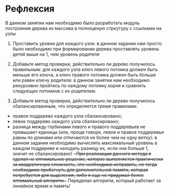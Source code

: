 # Рефлексия


В данном занятии нам необходимо было разработать модуль построения дерева из массива в полноценую стркутуру с ссылками на узлы

1. Проставить уровни для каждого узла: в данном задании нам просто было необходимо при формировании дерева проставлять уровень детей выше на 1, чем уровень родителя

2. Добавьте метод проверки, действительно ли дерево получилось правильным: для каждого узла ключ левого потомка должен быть меньше его ключа, а ключ правого потомка должен быть больше или равен ключу родителя: в данном занятии нам необходимо рекурсивно пройтись по каждому потомку корня и сравнить следующих потомков с их родителем.

3. Добавьте метод проверки, действительно ли дерево получилось сбалансированным, что определяется тремя правилами:
- правое поддерево каждого узла сбалансировано;
- левое поддерево каждого узла сбалансировано;
- разница между глубинами левого и правого поддеревьев не превышает единицы (или, проще говоря, левое и правое поддеревья равны по длинами или отличаются не более чем на одну ветку): в данном задании необходимо вычислять максимальный уровень в каждом поддереве и находить разницу их, если она больше 1, значит не сбалансировано! ~~~При реализации данного метода я сделал не оптимальное решение, которое выполняется практически за квадратичную сложность, это необходимо исправить, но тогда необходимо прибегнуть для дополнительной памяти, которая потребуется для выделения, либо я еще не придумал более оптимальный алгоритм~~~ Переделал алгоритм, который работает за линейное время и память!